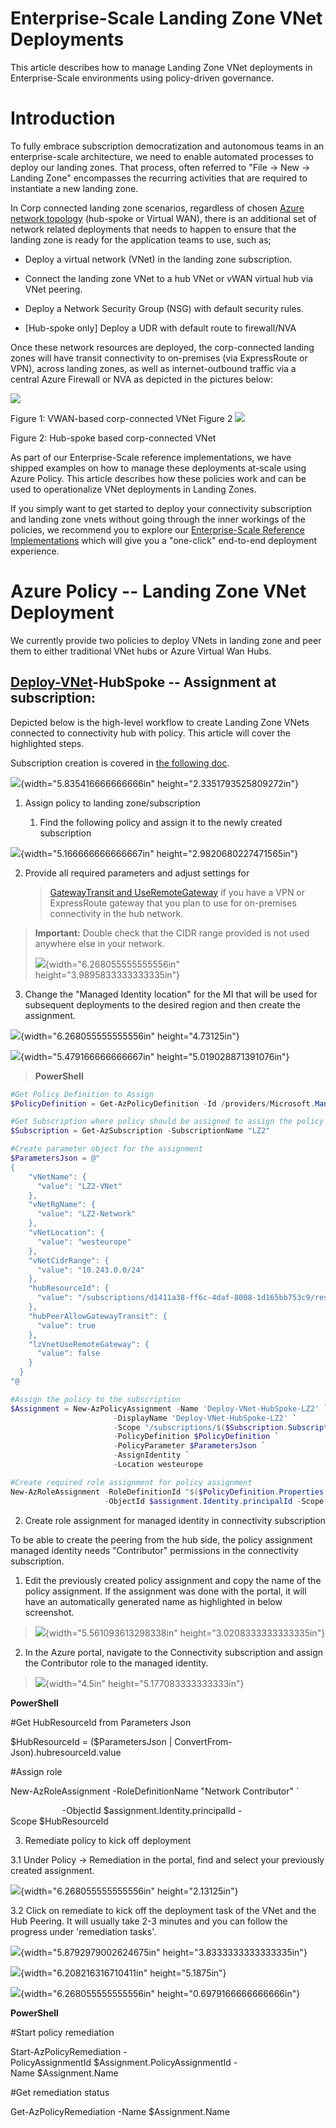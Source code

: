 
# Enterprise-Scale Landing Zone VNet Deployments
This article describes how to manage Landing Zone VNet deployments in
Enterprise-Scale environments using policy-driven governance.

# Introduction

To fully embrace subscription democratization and autonomous teams in an
enterprise-scale architecture, we need to enable automated processes to
deploy our landing zones. That process, often referred to "File -\> New
-\> Landing Zone" encompasses the recurring activities that are required
to instantiate a new landing zone.

In Corp connected landing zone scenarios, regardless of chosen [Azure
network
topology](https://docs.microsoft.com/en-us/azure/cloud-adoption-framework/ready/enterprise-scale/network-topology-and-connectivity#define-an-azure-network-topology)
(hub-spoke or Virtual WAN), there is an additional set of network
related deployments that needs to happen to ensure that the landing zone
is ready for the application teams to use, such as;

-   Deploy a virtual network (VNet) in the landing zone subscription.

-   Connect the landing zone VNet to a hub VNet or vWAN virtual hub via
    VNet peering.

-   Deploy a Network Security Group (NSG) with default security rules.

-   \[Hub-spoke only\] Deploy a UDR with default route to firewall/NVA

Once these network resources are deployed, the corp-connected landing
zones will have transit connectivity to on-premises (via ExpressRoute or
VPN), across landing zones, as well as internet-outbound traffic via a
central Azure Firewall or NVA as depicted in the pictures below:

![](media\vnet_image1.png)

Figure 1: VWAN-based corp-connected VNet Figure 2
![](media\vnet_image2.png)

Figure 2: Hub-spoke based
corp-connected VNet

As part of our Enterprise-Scale reference implementations, we have
shipped examples on how to manage these deployments at-scale using Azure
Policy. This article describes how these policies work and can be used
to operationalize VNet deployments in Landing Zones.

If you simply want to get started to deploy your connectivity
subscription and landing zone vnets without going through the inner
workings of the policies, we recommend you to explore our
[Enterprise-Scale Reference
Implementations](https://github.com/azure/enterprise-scale#deploying-enterprise-scale-architecture-in-your-own-environment)
which will give you a "one-click" end-to-end deployment experience.

# Azure Policy -- Landing Zone VNet Deployment

We currently provide two policies to deploy VNets in landing zone and
peer them to either traditional VNet hubs or Azure Virtual Wan Hubs.

## [Deploy-VNet](https://github.com/Azure/Enterprise-Scale/blob/main/azopsreference/3fc1081d-6105-4e19-b60c-1ec1252cf560%20(3fc1081d-6105-4e19-b60c-1ec1252cf560)/ESLZ%20(ESLZ)/.AzState/Microsoft.Authorization_policyDefinitions-Deploy-VNET-HubSpoke.parameters.json)-HubSpoke -- Assignment at subscription: 

Depicted below is the high-level workflow to create Landing Zone VNets
connected to connectivity hub with policy. This article will cover the
highlighted steps.

Subscription creation is covered in [the following
doc](https://github.com/Azure/Enterprise-Scale/blob/main/docs/Deploy/enable-subscription-creation.md).

![](media\vnet_image3.png){width="5.835416666666666in"
height="2.3351793525809272in"}

1.  Assign policy to landing zone/subscription

    1.  Find the following policy and assign it to the newly created
        subscription

![](media\vnet_image4.png){width="5.166666666666667in"
height="2.9820680227471565in"}

2.  Provide all required parameters and adjust settings for
    > [GatewayTransit and
    > UseRemoteGateway](https://docs.microsoft.com/en-us/azure/vpn-gateway/vpn-gateway-peering-gateway-transit#:~:text=In%20the%20Azure%20portal%2C%20navigate,Peerings%2C%20then%20select%20%2B%20Add.&text=Verify%20the%20subscription%20is%20correct,the%20Hub%2DRM%20virtual%20network.)
    > if you have a VPN or ExpressRoute gateway that you plan to use for
    > on-premises connectivity in the hub network.

> **Important:** Double check that the CIDR range provided is not used
> anywhere else in your network.
>
> ![](media\vnet_image5.png){width="6.268055555555556in"
> height="3.9895833333333335in"}

3.  Change the "Managed Identity location" for the MI that will be used
    for subsequent deployments to the desired region and then create the
    assignment.

![](media\vnet_image6.png){width="6.268055555555556in"
height="4.73125in"}

![](media\vnet_image7.png){width="5.479166666666667in"
height="5.019028871391076in"}

> **PowerShell**
```powershell
#Get Policy Definition to Assign
$PolicyDefinition = Get-AzPolicyDefinition -Id /providers/Microsoft.Management/managementGroups/Corp/providers/Microsoft.Authorization/policyDefinitions/Deploy-VNET-HubSpoke

#Get Subscription where policy should be assigned to assign the policy
$Subscription = Get-AzSubscription -SubscriptionName "LZ2"

#Create parameter object for the assignment
$ParametersJson = @"
{
    "vNetName": {
      "value": "LZ2-VNet"
    },
    "vNetRgName": {
      "value": "LZ2-Network"
    },
    "vNetLocation": {
      "value": "westeurope"
    },
    "vNetCidrRange": {
      "value": "10.243.0.0/24"
    },
    "hubResourceId": {
      "value": "/subscriptions/d1411a38-ff6c-4daf-8008-1d165bb753c9/resourceGroups/365-hub/providers/Microsoft.Network/virtualNetworks/365-hub-weu"
    },
    "hubPeerAllowGatewayTransit": {
      "value": true
    },
    "lzVnetUseRemoteGateway": {
      "value": false
    }
  }
"@

#Assign the policy to the subscription
$Assignment = New-AzPolicyAssignment -Name 'Deploy-VNet-HubSpoke-LZ2' `
                       -DisplayName 'Deploy-VNet-HubSpoke-LZ2' `
                       -Scope "/subscriptions/$($Subscription.SubscriptionId)"`
                       -PolicyDefinition $PolicyDefinition `
                       -PolicyParameter $ParametersJson `
                       -AssignIdentity `
                       -Location westeurope

#Create required role assignment for policy assignment 
New-AzRoleAssignment -RoleDefinitionId "$($PolicyDefinition.Properties.PolicyRule.then.details.roleDefinitionIds.split("/")[-1])" `
                     -ObjectId $assignment.Identity.principalId -Scope $Assignment.Properties.Scope 
```
2.  Create role assignment for managed identity in connectivity
    subscription

To be able to create the peering from the hub side, the policy
assignment managed identity needs "Contributor" permissions in the
connectivity subscription.

1.  Edit the previously created policy assignment and copy the name of
    the policy assignment. If the assignment was done with the portal,
    it will have an automatically generated name as highlighted in below
    screenshot.

> ![](media\vnet_image8.png){width="5.561093613298338in"
> height="3.0208333333333335in"}

2.  In the Azure portal, navigate to the Connectivity subscription and
    assign the Contributor role to the managed identity.

> ![](media\vnet_image9.png){width="4.5in"
> height="5.177083333333333in"}

**PowerShell**

\#Get HubResourceId from Parameters Json 

\$HubResourceId = (\$ParametersJson \| ConvertFrom-Json).hubresourceId.value

\#Assign role 

New-AzRoleAssignment -RoleDefinitionName \"Network Contributor\" \`

                     -ObjectId \$assignment.Identity.principalId -Scope \$HubResourceId

3.  Remediate policy to kick off deployment

3.1 Under Policy -\> Remediation in the portal, find and select your
previously created assignment.

![](media\vnet_image10.png){width="6.268055555555556in"
height="2.13125in"}

3.2 Click on remediate to kick off the deployment task of the VNet and
the Hub Peering. It will usually take 2-3 minutes and you can follow the
progress under 'remediation tasks'.

![](media\vnet_image11.png){width="5.8792979002624675in"
height="3.8333333333333335in"}

![](media\vnet_image12.png){width="6.208216316710411in"
height="5.1875in"}

![](media\vnet_image13.png){width="6.268055555555556in"
height="0.6979166666666666in"}

**PowerShell**

\#Start policy remediation

Start-AzPolicyRemediation -PolicyAssignmentId \$Assignment.PolicyAssignmentId -Name \$Assignment.Name 

\#Get remediation status

Get-AzPolicyRemediation -Name \$Assignment.Name 
